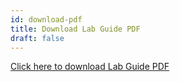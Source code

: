 ```yaml
---
id: download-pdf
title: Download Lab Guide PDF
draft: false
---
```


[Click here to download Lab Guide PDF](./downloads/deptsvc-lab.pdf)